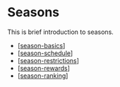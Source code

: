 # Seasons


This is brief introduction to seasons.

- [[season-basics]]
- [[season-schedule]]
- [[season-restrictions]]
- [[season-rewards]]
- [[season-ranking]]

[//begin]: # "Autogenerated link references for markdown compatibility"
[season-basics]: season-basics "Season Basics"
[season-schedule]: season-schedule "Season Schedule"
[season-restrictions]: season-restrictions "Season Restrictions"
[season-rewards]: season-rewards "Season Rewards"
[season-ranking]: season-ranking "Season Ranking"
[//end]: # "Autogenerated link references"